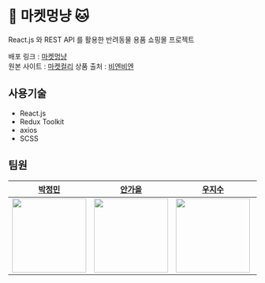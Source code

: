 # 🐶 마켓멍냥 🐱

React.js 와 REST API 를 활용한 반려동물 용품 쇼핑몰 프로젝트  

배포 링크 : [마켓멍냥](https://market-mong-nyang.netlify.app/)  
원본 사이트 : [마켓컬리](https://www.kurly.com/main)
상품 출처 : [비엔비엔](https://www.bienbien.kr/main/index.php)

## 사용기술

- React.js
- Redux Toolkit
- axios
- SCSS

## 팀원

  
| [박정민](https://github.com/plou102) | [안가을](https://github.com/autumnly1007) | [우지수](https://github.com/jisooround) | [전소윤](https://github.com/ddoyun) | [최지환](https://github.com/hwanky) |
| :-------------------------------------------------------------------------------------------------------------: | :-------------------------------------------------------------------------------------------------------------: | :-------------------------------------------------------------------------------------------------------------: | :-------------------------------------------------------------------------------------------------------------: | :-------------------------------------------------------------------------------------------------------------: |
| <img src="https://avatars.githubusercontent.com/u/107393773?v=4" width=150 /> | <img src="https://avatars.githubusercontent.com/u/87680906?v=4" width=150 /> | <img src="https://avatars.githubusercontent.com/u/110647022?v=4" width=150 /> | <img src="https://avatars.githubusercontent.com/u/46959186?v=4" width=150 /> | <img src="https://avatars.githubusercontent.com/u/48482406?v=4" width=150 /> |
